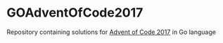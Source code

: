 # GOAdventOfCode2017
Repository containing solutions for [Advent of Code 2017](http://adventofcode.com/2017) in Go language 
